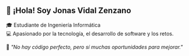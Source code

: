 ## 👋 ¡Hola! Soy **Jonas Vidal Zenzano**

🎓 Estudiante de Ingeniería Informática  
💻 Apasionado por la tecnología, el desarrollo de software y los retos.

💬 *"No hay código perfecto, pero sí muchas oportunidades para mejorar."*
